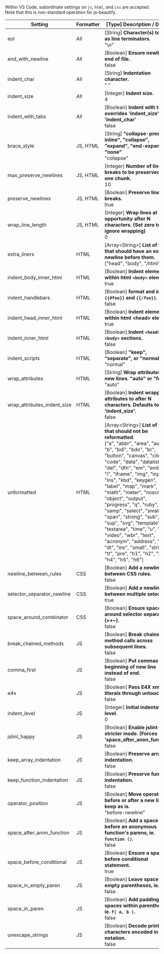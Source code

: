 Within VS Code, subordinate settings on `js`, `html`, and `css` are accepted. Note that this is non-standard operation for js-beautify.

Setting                         | Formatter | [Type] Description / Default
---------------------------------|-----------|------------------------------
eol                             | _All_     |  [String] **Character(s) to use as line terminators.** <br> "\n"
end_with_newline                | _All_     |  [Boolean] **Ensure newline at end of file.** <br> false
indent_char                     | _All_     |  [String] **Indentation character.** <br> " "
indent_size                     | _All_     |  [Integer] **Indent size.** <br> 4
indent_with_tabs                | _All_     |  [Boolean] **Indent with tabs, overrides 'indent_size' and 'indent_char'** <br> false
brace_style                     | JS, HTML  |  [String] **"collapse-preserve-inline", "collapse", "expand", "end-expand", or "none"** <br> "collapse"
max_preserve_newlines           | JS, HTML  |  [Integer] **Number of line-breaks to be preserved in one chunk.** <br> 10
preserve_newlines               | JS, HTML  |  [Boolean] **Preserve line-breaks.** <br> true
wrap_line_length                | JS, HTML  |  [Integer] **Wrap lines at next opportunity after N characters. (Set zero to ignore wrapping)** <br> 0
extra_liners                    | HTML      |  [Array&lt;String>] **List of tags that should have an extra newline before them.** <br> ["head", "body", "/html"]
indent_body_inner_html          | HTML      |  [Boolean] **Indent elements within html `<body>` element.** <br> true
indent_handlebars               | HTML      |  [Boolean] **format and indent `{{#foo}}` and `{{/foo}}`.** <br> false
indent_head_inner_html          | HTML      |  [Boolean] **Indent elements within html &lt;head> element.** <br> true
indent_inner_html               | HTML      |  [Boolean] **Indent `<head>` and `<body>` sections.** <br> false
indent_scripts                  | HTML      |  [Boolean] **"keep", "separate", or "normal"** <br> "normal"
wrap_attributes                 | HTML      |  [String] **Wrap attributes to new lines. "auto" or "force"** <br> "auto"
wrap_attributes_indent_size     | HTML      |  [Boolean] **Indent wrapped attributes to after N characters. Defaults to 'indent_size'.** <br> false
unformatted                     | HTML      |  [Array&lt;String>] **List of tags that should not be reformatted.** <br> ["a", "abbr", "area", "audio", "b", "bdi", "bdo", "br", "button", "canvas", "cite", "code", "data", "datalist", "del", "dfn", "em", "embed", "i", "iframe", "img", "input", "ins", "kbd", "keygen", "label", "map", "mark", "math", "meter", "noscript", "object", "output", "progress", "q", "ruby", "s", "samp", "select", "small", "span", "strong", "sub", "sup", "svg", "template", "textarea", "time", "u", "var", "video", "wbr", "text", "acronym", "address", "big", "dt", "ins", "small", "strike", "tt", "pre", "h1", "h2", "h3", "h4", "h5", "h6"]
newline_between_rules           | CSS       |  [Boolean] **Add a newline between CSS rules.** <br> false
selector_separator_newline      | CSS       |  [Boolean] **Add a newline between multiple selectors.** <br> true
space_around_combinator         | CSS       |  [Boolean] **Ensure space around selector separators (>+~).** <br> false
break_chained_methods           | JS        |  [Boolean] **Break chained method calls across subsequent lines.** <br> false
comma_first                     | JS        |  [Boolean] **Put commas at the beginning of new line instead of end.** <br> false
e4x                             | JS        |  [Boolean] **Pass E4X xml literals through untouched.** <br> false
indent_level                    | JS        |  [Integer] **Initial indentation level.** <br> 0
jslint_happy                    | JS        |  [Boolean] **Enable jslint-stricter mode. (Forces 'space_after_anon_function')** <br> false
keep_array_indentation          | JS        |  [Boolean] **Preserve array indentation.** <br> false
keep_function_indentation       | JS        |  [Boolean] **Preserve function indentation.** <br> false
operator_position               | JS        |  [Boolean] **Move operators to before or after a new line, or keep as is.** <br> "before-newline"
space_after_anon_function       | JS        |  [Boolean] **Add a space before an anonymous function's parens, ie. `function ()`.** <br> false
space_before_conditional        | JS        |  [Boolean] **Ensure a space before conditional statement.** <br> true
space_in_empty_paren            | JS        |  [Boolean] **Leave space in empty parentheses, ie. `f( )`.** <br> false
space_in_paren                  | JS        |  [Boolean] **Add padding spaces within parentheses, ie. `f( a, b )`.** <br> false
unescape_strings                | JS        |  [Boolean] **Decode printable characters encoded in xNN notation.** <br> false
